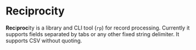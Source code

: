 # Reciprocity

**Rec**i**proc**ity is a library and CLI tool (`rp`) for record processing. Currently it supports fields separated by tabs or any other fixed string delimiter. It supports CSV without quoting.
